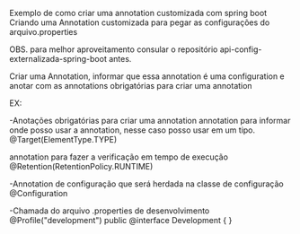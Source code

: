 Exemplo de como criar uma annotation customizada com spring boot
Criando uma Annotation  customizada para pegar as configurações do arquivo.properties

OBS. para melhor aproveitamento consular o repositório api-config-externalizada-spring-boot  antes.

Criar uma Annotation, informar que essa annotation é uma configuration 
e anotar com as annotations obrigatórias para criar uma annotation

EX:

-Anotações obrigatórias para criar uma annotation
annotation para informar onde posso usar a annotation, nesse caso posso usar em um tipo.
@Target(ElementType.TYPE)

annotation para fazer a verificação em tempo de execução
@Retention(RetentionPolicy.RUNTIME)

-Annotation de configuração que será herdada na classe de configuração
@Configuration

-Chamada do arquivo .properties de desenvolvimento 
@Profile("development")
public @interface Development {
}
